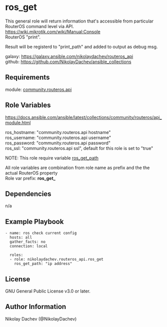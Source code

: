 ros_get
=========

This general role will return information that's accessible from particular RouterOS command level via API.  
https://wiki.mikrotik.com/wiki/Manual:Console  
RouterOS "print".

Result will be registerd to "print_path" and added to output as debug msg.

galaxy: https://galaxy.ansible.com/nikolaydachev/routeros_api  
github: https://github.com/NikolayDachev/ansible_collections  

Requirements
------------

module: [community.routeros.api](https://galaxy.ansible.com/community/routeros)

Role Variables
--------------

https://docs.ansible.com/ansible/latest/collections/community/routeros/api_module.html  

ros_hostname: "community.routeros.api hostname"  
ros_username: "community.routeros.api username"  
ros_password: "community.routeros.api password"  
ros_ssl: "community.routeros.api ssl", default for this role is set to "true"  

NOTE: This role require variable [ros_get_path](https://docs.ansible.com/ansible/latest/collections/community/network/routeros_api_module.html#parameter-path)  

All role variables are combination from role name as prefix and the the actual RouterOS property   
Role var prefix: **ros_get_**  

Dependencies
------------

n/a

Example Playbook
----------------
```
- name: ros check current config
  hosts: all
  gather_facts: no
  connection: local

  roles:
  - role: nikolaydachev.routeros_api.ros_get
    ros_get_path: "ip address"
```
License
-------

GNU General Public License v3.0 or later.

Author Information
------------------

Nikolay Dachev (@NikolayDachev)